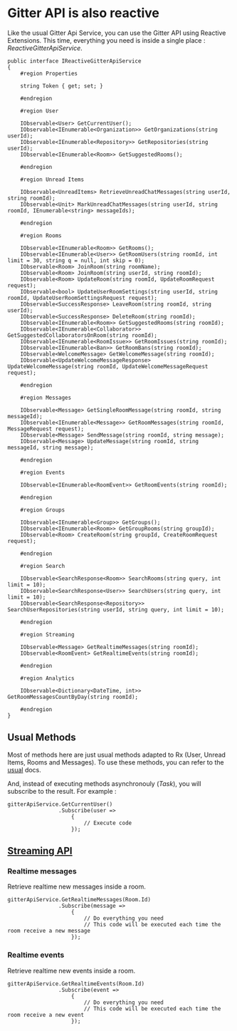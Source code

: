 # Gitter API is also reactive

Like the usual Gitter Api Service, you can use the Gitter API using Reactive Extensions. This time, everything you need is inside a single place : *ReactiveGitterApiService*.

```
public interface IReactiveGitterApiService
{
	#region Properties

    string Token { get; set; }

    #endregion

    #region User

    IObservable<User> GetCurrentUser();
    IObservable<IEnumerable<Organization>> GetOrganizations(string userId);
    IObservable<IEnumerable<Repository>> GetRepositories(string userId);
    IObservable<IEnumerable<Room>> GetSuggestedRooms();

    #endregion

    #region Unread Items

    IObservable<UnreadItems> RetrieveUnreadChatMessages(string userId, string roomId);
    IObservable<Unit> MarkUnreadChatMessages(string userId, string roomId, IEnumerable<string> messageIds);

    #endregion

    #region Rooms

    IObservable<IEnumerable<Room>> GetRooms();
    IObservable<IEnumerable<User>> GetRoomUsers(string roomId, int limit = 30, string q = null, int skip = 0);
    IObservable<Room> JoinRoom(string roomName);
    IObservable<Room> JoinRoom(string userId, string roomId);
    IObservable<Room> UpdateRoom(string roomId, UpdateRoomRequest request);
    IObservable<bool> UpdateUserRoomSettings(string userId, string roomId, UpdateUserRoomSettingsRequest request);
    IObservable<SuccessResponse> LeaveRoom(string roomId, string userId);
    IObservable<SuccessResponse> DeleteRoom(string roomId);
    IObservable<IEnumerable<Room>> GetSuggestedRooms(string roomId);
    IObservable<IEnumerable<Collaborator>> GetSuggestedCollaboratorsOnRoom(string roomId);
    IObservable<IEnumerable<RoomIssue>> GetRoomIssues(string roomId);
    IObservable<IEnumerable<Ban>> GetRoomBans(string roomId);
    IObservable<WelcomeMessage> GetWelcomeMessage(string roomId);
    IObservable<UpdateWelcomeMessageResponse> UpdateWelcomeMessage(string roomId, UpdateWelcomeMessageRequest request);

    #endregion

    #region Messages

    IObservable<Message> GetSingleRoomMessage(string roomId, string messageId);
    IObservable<IEnumerable<Message>> GetRoomMessages(string roomId, MessageRequest request);
    IObservable<Message> SendMessage(string roomId, string message);
    IObservable<Message> UpdateMessage(string roomId, string messageId, string message);

    #endregion

    #region Events

    IObservable<IEnumerable<RoomEvent>> GetRoomEvents(string roomId);

    #endregion

    #region Groups

    IObservable<IEnumerable<Group>> GetGroups();
    IObservable<IEnumerable<Room>> GetGroupRooms(string groupId);
    IObservable<Room> CreateRoom(string groupId, CreateRoomRequest request);

    #endregion

    #region Search

    IObservable<SearchResponse<Room>> SearchRooms(string query, int limit = 10);
    IObservable<SearchResponse<User>> SearchUsers(string query, int limit = 10);
    IObservable<SearchResponse<Repository>> SearchUserRepositories(string userId, string query, int limit = 10);
    
    #endregion

    #region Streaming

    IObservable<Message> GetRealtimeMessages(string roomId);
    IObservable<RoomEvent> GetRealtimeEvents(string roomId);

    #endregion

    #region Analytics

    IObservable<Dictionary<DateTime, int>> GetRoomMessagesCountByDay(string roomId);

    #endregion
}
```

## Usual Methods

Most of methods here are just usual methods adapted to Rx (User, Unread Items, Rooms and Messages). To use these methods, you can refer to the [usual](/docs/usual.md) docs.

And, instead of executing methods asynchronouly (*Task*), you will subscribe to the result. For example :

```
gitterApiService.GetCurrentUser()
				.Subscribe(user =>
					{
						// Execute code
					});
```

## [Streaming API](https://developer.gitter.im/docs/streaming-api)

### Realtime messages

Retrieve realtime new messages inside a room.

```
gitterApiService.GetRealtimeMessages(Room.Id)
                .Subscribe(message => 
					{
						// Do everything you need
						// This code will be executed each time the room receive a new message
					});
```

### Realtime events

Retrieve realtime new events inside a room.

```
gitterApiService.GetRealtimeEvents(Room.Id)
                .Subscribe(event => 
					{
						// Do everything you need
						// This code will be executed each time the room receive a new event
					});
```